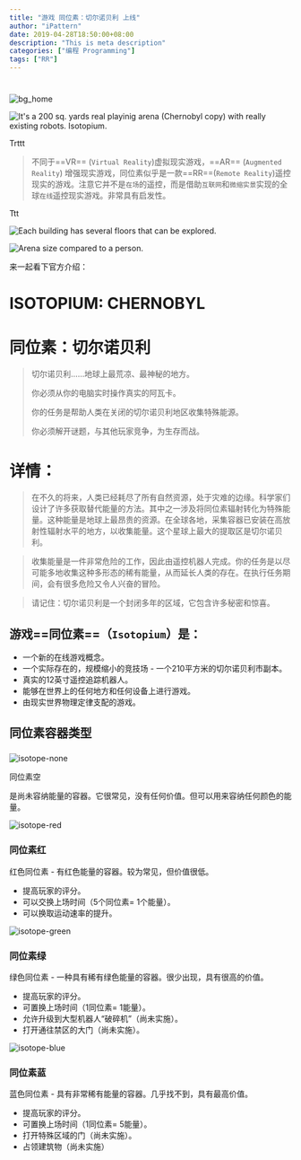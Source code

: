 ```yaml
---
title: "游戏 同位素：切尔诺贝利 上线"
author: "iPattern"
date: 2019-04-28T18:50:00+08:00
description: "This is meta description"
categories: ["编程 Programming"]
tags: ["RR"]
---
```

# 

![bg_home](https://ws3.sinaimg.cn/large/006tNc79gy1g2ijts8i84j31hc0q47ca.jpg)



![It's a 200 sq. yards real playinig arena (Chernobyl copy) with really existing robots. Isotopium.](https://ksr-ugc.imgix.net/assets/023/418/823/da006ea4fa23c4411d86914815c66a02_original.png?ixlib=rb-1.1.0&crop=faces&w=1552&h=873&fit=crop&v=1543483361&auto=format&frame=1&q=92&s=b01c6ea2a7697236379416925b5323a5)



Trttt

> 不同于==VR== (`Virtual Reality`)虚拟现实游戏，==AR== (`Augmented Reality`) 增强现实游戏，同位素似乎是一款==RR==(`Remote Reality`)遥控现实的游戏。注意它并不是`在场`的遥控，而是借助`互联网`和`微缩实景`实现的全球`在线`遥控现实游戏。非常具有启发性。

Ttt



![ Each building has several floors that can be explored.](https://ksr-ugc.imgix.net/assets/022/845/904/8e71be9ffe8404d92be52d7fd6f97fff_original.jpg?ixlib=rb-1.1.0&w=680&fit=max&v=1539179417&auto=format&gif-q=50&q=92&s=059668283aea44445f4922fb0616daf7)

![Arena size compared to a person.](https://ksr-ugc.imgix.net/assets/022/831/376/157384f10d84177e8da53bc0f51fa8e5_original.jpg?ixlib=rb-1.1.0&w=680&fit=max&v=1539087884&auto=format&gif-q=50&q=92&s=855ab88d72054bdabffa6e04cc3bfc22)

来一起看下官方介绍：

# ISOTOPIUM: CHERNOBYL

# 同位素：切尔诺贝利

> 切尔诺贝利……地球上最荒凉、最神秘的地方。
>
> 你必须从你的电脑实时操作真实的阿瓦卡。
>
> 你的任务是帮助人类在关闭的切尔诺贝利地区收集特殊能源。
>
> 你必须解开谜题，与其他玩家竞争，为生存而战。

# 详情：

> 在不久的将来，人类已经耗尽了所有自然资源，处于灾难的边缘。科学家们设计了许多获取替代能量的方法。其中之一涉及将同位素辐射转化为特殊能量。这种能量是地球上最昂贵的资源。在全球各地，采集容器已安装在高放射性辐射水平的地方，以收集能量。这个星球上最大的提取区是切尔诺贝利。

> 收集能量是一件非常危险的工作，因此由遥控机器人完成。你的任务是以尽可能多地收集这种多形态的稀有能量，从而延长人类的存在。在执行任务期间，会有很多危险又令人兴奋的冒险。

> 请记住：切尔诺贝利是一个封闭多年的区域，它包含许多秘密和惊喜。

## 游戏==同位素==（`Isotopium`）是：

- 一个新的在线游戏概念。
- 一个实际存在的，规模缩小的竞技场 - 一个210平方米的切尔诺贝利市副本。
- 真实的12英寸遥控追踪机器人。
- 能够在世界上的任何地方和任何设备上进行游戏。
- 由现实世界物理定律支配的游戏。 

  

## 同位素容器类型
### 

![isotope-none](https://ws4.sinaimg.cn/large/006tNc79gy1g2ijtsr6qwj302n03fmwz.jpg)

同位素空

是尚未容纳能量的容器。它很常见，没有任何价值。但可以用来容纳任何颜色的能量。

![isotope-red](https://ws2.sinaimg.cn/large/006tNc79gy1g2ijttkcnij302n03ft8j.jpg)

### 同位素红

红色同位素 - 有红色能量的容器。较为常见，但价值很低。

- 提高玩家的评分。
- 可以交换上场时间（5个同位素= 1个能量）。
- 可以换取运动速率的提升。

![isotope-green](https://ws1.sinaimg.cn/large/006tNc79gy1g2ijtuowykj302n03fweb.jpg)

### 同位素绿

绿色同位素 - 一种具有稀有绿色能量的容器。很少出现，具有很高的价值。

- 提高玩家的评分。
- 可置换上场时间（1同位素= 1能量）。
- 允许升级到大型机器人“破碎机”（尚未实施）。
- 打开通往禁区的大门（尚未实施）。

![isotope-blue](https://ws3.sinaimg.cn/large/006tNc79gy1g2ijtraroaj302n03ft8j.jpg)

### 同位素蓝

蓝色同位素 - 具有非常稀有能量的容器。几乎找不到，具有最高价值。

- 提高玩家的评分。
- 可置换上场时间（1同位素= 5能量）。
- 打开特殊区域的门（尚未实施）。
- 占领建筑物（尚未实施）